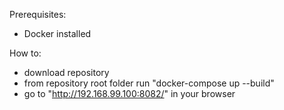 Prerequisites:
- Docker installed

How to:
- download repository
- from repository root folder run "docker-compose up --build"
- go to "http://192.168.99.100:8082/" in your browser
